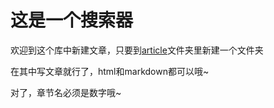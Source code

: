 # 这是一个搜索器

欢迎到这个库中新建文章，只要到[article](https://github.com/mysterious-Palace/markdown/tree/master/article)文件夹里新建一个文件夹

在其中写文章就行了，html和markdown都可以哦~

对了，章节名必须是数字哦~

